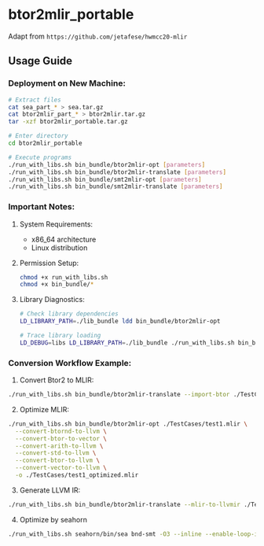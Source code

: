 # btor2mlir_portable

Adapt from `https://github.com/jetafese/hwmcc20-mlir`

## Usage Guide

### Deployment on New Machine:
```bash
# Extract files
cat sea_part_* > sea.tar.gz
cat btor2mlir_part_* > btor2mlir.tar.gz
tar -xzf btor2mlir_portable.tar.gz

# Enter directory
cd btor2mlir_portable

# Execute programs
./run_with_libs.sh bin_bundle/btor2mlir-opt [parameters]
./run_with_libs.sh bin_bundle/btor2mlir-translate [parameters]
./run_with_libs.sh bin_bundle/smt2mlir-opt [parameters]
./run_with_libs.sh bin_bundle/smt2mlir-translate [parameters]
```

### Important Notes:
1. System Requirements:
   - x86_64 architecture
   - Linux distribution
   
2. Permission Setup:
   ```bash
   chmod +x run_with_libs.sh
   chmod +x bin_bundle/*
   ```

3. Library Diagnostics:
   ```bash
   # Check library dependencies
   LD_LIBRARY_PATH=./lib_bundle ldd bin_bundle/btor2mlir-opt
   
   # Trace library loading
   LD_DEBUG=libs LD_LIBRARY_PATH=./lib_bundle ./run_with_libs.sh bin_bundle/btor2mlir-opt --help
   ```

### Conversion Workflow Example:

1. Convert Btor2 to MLIR:
```bash
./run_with_libs.sh bin_bundle/btor2mlir-translate --import-btor ./TestCases/test1.btor2 -o ./TestCases/test1.mlir
```

2. Optimize MLIR:
```bash
./run_with_libs.sh bin_bundle/btor2mlir-opt ./TestCases/test1.mlir \
  --convert-btornd-to-llvm \
  --convert-btor-to-vector \
  --convert-arith-to-llvm \
  --convert-std-to-llvm \
  --convert-btor-to-llvm \
  --convert-vector-to-llvm \
  -o ./TestCases/test1_optimized.mlir
```

3. Generate LLVM IR:
```bash
./run_with_libs.sh bin_bundle/btor2mlir-translate --mlir-to-llvmir ./TestCases/test1_optimized.mlir -o ./TestCases/test1_final.ll
```

4. Optimize by seahorn
```bash
./run_with_libs.sh seahorn/bin/sea bnd-smt -O3 --inline --enable-loop-idiom --enable-indvar --no-lower-gv-init-struct --externalize-addr-taken-functions --no-kill-vaarg --with-arith-overflow=true --horn-unify-assumes=true --horn-gsa --no-fat-fns=bcmp,memcpy,assert_bytes_match,ensure_linked_list_is_allocated,sea_aws_linked_list_is_valid --dsa=sea-cs-t --devirt-functions=types --bmc=opsem --horn-vcgen-use-ite --horn-vcgen-only-dataflow=true --horn-bmc-coi=true --sea-opsem-allocator=static --horn-explicit-sp0=false --horn-bv2-lambdas --horn-bv2-simplify=false --horn-bv2-extra-widemem -S --keep-temps --temp-dir=/tmp/btor2mlir --horn-stats=true -o TestCases/test1.smt2 TestCases/test1_final.ll 
```